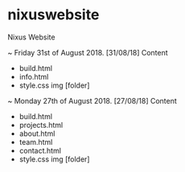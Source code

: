 # nixuswebsite
Nixus Website


~ Friday 31st of August 2018. [31/08/18]
Content
- build.html
- info.html
- style.css
img [folder]

~ Monday 27th of August 2018. [27/08/18]
Content
- build.html
- projects.html
- about.html
- team.html
- contact.html
- style.css
img [folder]
